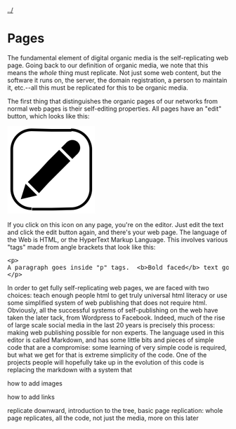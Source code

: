 [../](../)


# Pages

The fundamental element of digital organic media is the self-replicating web page.  Going back to our definition of organic media, we note that this means the *whole* thing must replicate.  Not just some web content, but the software it runs on, the server, the domain registration, a person to maintain it, etc.--all this must be replicated for this to be organic media.  

The first thing that distinguishes the organic pages of our networks from normal web pages is their self-editing properties.  All pages have an "edit" button, which looks like this:

![](iconsymbols/editor.svg)

If you click on this icon on any page, you're on the editor.  Just edit the text and click the edit button again, and there's your web page.  The language of the Web is HTML, or the HyperText Markup Language.  This involves various "tags" made from angle brackets that look like this:

<pre>
&ltp&gt
A paragraph goes inside "p" tags.  &ltb&gtBold faced&lt/b&gt text goes in a "b" tag.
&lt/p&gt
</pre>

In order to get fully self-replicating web pages, we are faced with two choices: teach enough people html to get truly universal html literacy or use some simplified system of web publishing that does not require html.  Obviously, all the successful systems of self-publishing on the web have taken the later tack, from Wordpress to Facebook.  Indeed, much of the rise of large scale social media in the last 20 years is precisely this process: making web publishing possible for non experts.  The language used in this editor is called Markdown, and has some little bits and pieces of simple code that are a compromise: some learning of very simple code is required, but what we get for that is extreme simplicity of the code.   One of the projects people will hopefully take up in the evolution of this code is replacing the markdown with a system that 

how to add images

how to add links 

replicate downward, introduction to the tree, basic page replication: whole page replicates, all the code, not just the media, more on this later















